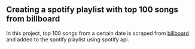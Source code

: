 ## Creating a spotify playlist with top 100 songs from billboard

In this project, top 100 songs from a certain date is scraped from [billboard](https://www.billboard.com/charts/hot-100/) and added to the spotify playlist using spotify api.
